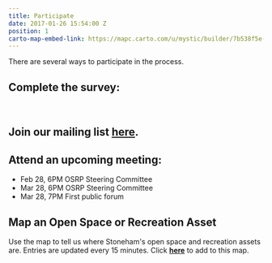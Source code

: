 ```yaml
---
title: Participate
date: 2017-01-26 15:54:00 Z
position: 1
carto-map-embed-link: https://mapc.carto.com/u/mystic/builder/7b538f5e-e1b5-11e6-ab3d-0e233c30368f/embed
---
```


There are several ways to participate in the process. 

## **Complete the survey:**

<script>(function(t,e,o,s){var n,c,i;t.SMCX=t.SMCX||[],e.getElementById(s)||(n=e.getElementsByTagName(o),c=n[n.length-1],i=e.createElement(o),i.type="text/javascript",i.async=!0,i.id=s,i.src=["https:"===location.protocol?"https://":"http://","widget.surveymonkey.com/collect/website/js/gvkOfdMSpcq7Kt3g7tkW6n3jFiCo_2BLG4sb_2FiDReY3alxUfogCEDqSwsJRmjT5yhE.js"].join(""),c.parentNode.insertBefore(i,c))})(window,document,"script","smcx-sdk");</script><br>

## **Join our mailing list [here](http://mapc.ma/stonehamosrp-mail).**

## **Attend an upcoming meeting:**

* Feb 28, 6PM OSRP Steering Committee
* Mar 28, 6PM OSRP Steering Committee
* Mar 28, 7PM First public forum


## **Map an Open Space or Recreation Asset**

Use the map to tell us where Stoneham's open space and recreation assets are. Entries are updated every 15 minutes. Click  [**here**](https://app.localdata.com/mobile/#stoneham-osrp) to add to this map. 

